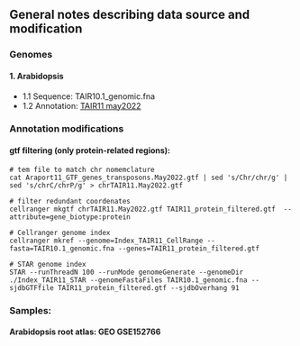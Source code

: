 ## General notes describing data source and modification

### Genomes 
#### 1. Arabidopsis
- 1.1 Sequence: TAIR10.1_genomic.fna 
- 1.2 Annotation: [TAIR11 may2022](https://www.arabidopsis.org/download/index-auto.jsp?dir=%2Fdownload_files%2FGenes%2FAraport11_genome_release)

### Annotation modifications
#### gtf filtering (only protein-related regions):

```
# tem file to match chr nomemclature
cat Araport11_GTF_genes_transposons.May2022.gtf | sed 's/Chr/chr/g' | sed 's/chrC/chrP/g' > chrTAIR11.May2022.gtf

# filter redundant coordenates 
cellranger mkgtf chrTAIR11.May2022.gtf TAIR11_protein_filtered.gtf  --attribute=gene_biotype:protein

# Cellranger genome index
cellranger mkref --genome=Index_TAIR11_CellRange --fasta=TAIR10.1_genomic.fna --genes=TAIR11_protein_filtered.gtf

# STAR genome index
STAR --runThreadN 100 --runMode genomeGenerate --genomeDir ./Index_TAIR11_STAR --genomeFastaFiles TAIR10.1_genomic.fna --sjdbGTFfile TAIR11_protein_filtered.gtf --sjdbOverhang 91

```

### Samples: 
#### Arabidopsis root atlas: GEO GSE152766

